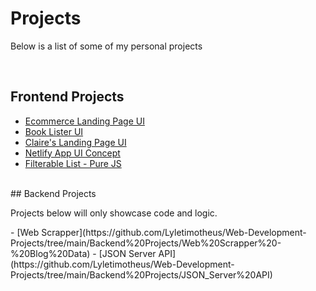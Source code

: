 
# Projects
<p>Below is a list of some of my personal projects</p> 

<br/>

## Frontend Projects
- [Ecommerce Landing Page UI](https://lyletimotheus.github.io/Web-Development-Projects/Frontend%20Projects/Megasum/Megasum/index.html)
- [Book Lister UI](https://lyletimotheus.github.io/Web-Development-Projects/Frontend%20Projects/Booklist%20App/index.html)
- [Claire's Landing Page UI](https://lyletimotheus.github.io/Web-Development-Projects/Frontend%20Projects/Claire's%20Landing%20Page/index.html)
- [Netlify App UI Concept](https://lyletimotheus.github.io/Web-Development-Projects/Frontend%20Projects/Netlify%20App%20Deployment/index.html)
- [Filterable List - Pure JS](https://lyletimotheus.github.io/Web-Development-Projects/Frontend%20Projects/Filterable%20List%20-%20Pure%20JavaScript/index.html)

<br/>
## Backend Projects
<p>Projects below will only showcase code and logic.</p>
- [Web Scrapper](https://github.com/Lyletimotheus/Web-Development-Projects/tree/main/Backend%20Projects/Web%20Scrapper%20-%20Blog%20Data)
- [JSON Server API](https://github.com/Lyletimotheus/Web-Development-Projects/tree/main/Backend%20Projects/JSON_Server%20API)

